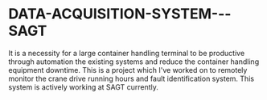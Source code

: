 # DATA-ACQUISITION-SYSTEM---SAGT
It is a necessity for a large container handling terminal to be productive through automation the existing systems and reduce the container handling equipment downtime. This is a project which I've worked on to remotely monitor the crane drive running hours and fault identification system. This system is actively working at SAGT currently.
